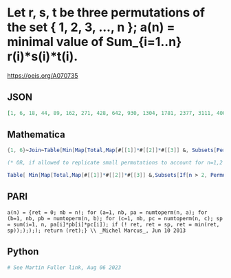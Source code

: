 # Let r, s, t be three permutations of the set \{ 1, 2, 3, \.\.\., n \}; a\(n\) \= minimal value of Sum\_\{i\=1\.\.n\} r\(i\)\*s\(i\)\*t\(i\)\.
https://oeis.org/A070735
## JSON
```JSON
[1, 6, 18, 44, 89, 162, 271, 428, 642, 930, 1304, 1781, 2377, 3111, 4002, 5073, 6344, 7842, 9587, 11610, 13933, 16591, 19612, 23028, 26871, 31177, 35976, 41314, 47221, 53736, 60907, 68773, 77373, 86759, 96972, 108063, 120080, 133067, 147082, 162174, 178395, 195806, 214461, 234421, 255739]
```
## Mathematica
```Mathematica
{1, 6}~Join~Table[Min[Map[Total,Map[#[[1]]*#[[2]]*#[[3]] &, Subsets[Permutations[Range[n]], {3}]]]] , {n, 3, 5}] (* _Robert Price_, Apr 08 2019 *)
```
```Mathematica
(* OR, if allowed to replicate small permutations to account for n=1,2 *)
```
```Mathematica
Table[ Min[Map[Total,Map[#[[1]]*#[[2]]*#[[3]] &,Subsets[If[n > 2, Permutations[Range[n]],Flatten[Table[Permutations[Range[n]], 3], 1]], {3}]]]] , {n, 1, 5}] (* _Robert Price_, Apr 09 2019 *)
```
## PARI
```PARI
a(n) = {ret = 0; nb = n!; for (a=1, nb, pa = numtoperm(n, a); for (b=1, nb, pb = numtoperm(n, b); for (c=1, nb, pc = numtoperm(n, c); sp = sum(i=1, n, pa[i]*pb[i]*pc[i]); if (! ret, ret = sp, ret = min(ret, sp));););); return (ret);} \\ _Michel Marcus_, Jun 10 2013
```
## Python
```Python
# See Martin Fuller link, Aug 06 2023
```
